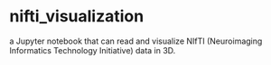 # nifti_visualization
a Jupyter notebook that can read and visualize NIfTI (Neuroimaging Informatics Technology Initiative) data in 3D.

